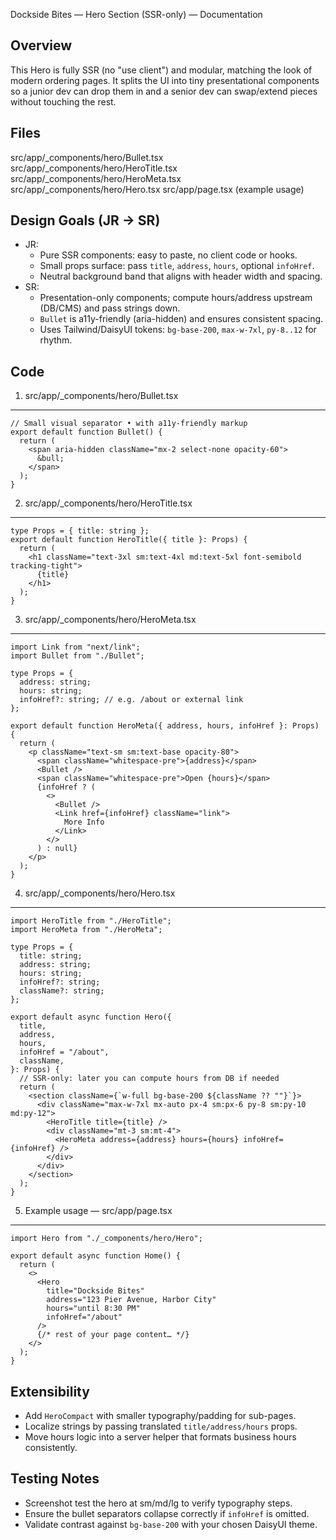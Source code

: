 

Dockside Bites — Hero Section (SSR-only) — Documentation

Overview
--------
This Hero is fully SSR (no "use client") and modular, matching the look of modern ordering pages.
It splits the UI into tiny presentational components so a junior dev can drop them in and a senior dev
can swap/extend pieces without touching the rest.

Files
-----
src/app/_components/hero/Bullet.tsx
src/app/_components/hero/HeroTitle.tsx
src/app/_components/hero/HeroMeta.tsx
src/app/_components/hero/Hero.tsx
src/app/page.tsx  (example usage)

Design Goals (JR → SR)
----------------------
- JR:
  - Pure SSR components: easy to paste, no client code or hooks.
  - Small props surface: pass `title`, `address`, `hours`, optional `infoHref`.
  - Neutral background band that aligns with header width and spacing.
- SR:
  - Presentation-only components; compute hours/address upstream (DB/CMS) and pass strings down.
  - `Bullet` is a11y-friendly (aria-hidden) and ensures consistent spacing.
  - Uses Tailwind/DaisyUI tokens: `bg-base-200`, `max-w-7xl`, `py-8..12` for rhythm.

Code
----
1) src/app/_components/hero/Bullet.tsx
--------------------------------------
```tsx
// Small visual separator • with a11y-friendly markup
export default function Bullet() {
  return (
    <span aria-hidden className="mx-2 select-none opacity-60">
      &bull;
    </span>
  );
}
```

2) src/app/_components/hero/HeroTitle.tsx
-----------------------------------------
```tsx
type Props = { title: string };
export default function HeroTitle({ title }: Props) {
  return (
    <h1 className="text-3xl sm:text-4xl md:text-5xl font-semibold tracking-tight">
      {title}
    </h1>
  );
}
```

3) src/app/_components/hero/HeroMeta.tsx
----------------------------------------
```tsx
import Link from "next/link";
import Bullet from "./Bullet";

type Props = {
  address: string;
  hours: string;
  infoHref?: string; // e.g. /about or external link
};

export default function HeroMeta({ address, hours, infoHref }: Props) {
  return (
    <p className="text-sm sm:text-base opacity-80">
      <span className="whitespace-pre">{address}</span>
      <Bullet />
      <span className="whitespace-pre">Open {hours}</span>
      {infoHref ? (
        <>
          <Bullet />
          <Link href={infoHref} className="link">
            More Info
          </Link>
        </>
      ) : null}
    </p>
  );
}
```

4) src/app/_components/hero/Hero.tsx
------------------------------------
```tsx
import HeroTitle from "./HeroTitle";
import HeroMeta from "./HeroMeta";

type Props = {
  title: string;
  address: string;
  hours: string;
  infoHref?: string;
  className?: string;
};

export default async function Hero({
  title,
  address,
  hours,
  infoHref = "/about",
  className,
}: Props) {
  // SSR-only: later you can compute hours from DB if needed
  return (
    <section className={`w-full bg-base-200 ${className ?? ""}`}>
      <div className="max-w-7xl mx-auto px-4 sm:px-6 py-8 sm:py-10 md:py-12">
        <HeroTitle title={title} />
        <div className="mt-3 sm:mt-4">
          <HeroMeta address={address} hours={hours} infoHref={infoHref} />
        </div>
      </div>
    </section>
  );
}
```

5) Example usage — src/app/page.tsx
-----------------------------------
```tsx
import Hero from "./_components/hero/Hero";

export default async function Home() {
  return (
    <>
      <Hero
        title="Dockside Bites"
        address="123 Pier Avenue, Harbor City"
        hours="until 8:30 PM"
        infoHref="/about"
      />
      {/* rest of your page content… */}
    </>
  );
}
```

Extensibility
-------------
- Add `HeroCompact` with smaller typography/padding for sub-pages.
- Localize strings by passing translated `title/address/hours` props.
- Move hours logic into a server helper that formats business hours consistently.

Testing Notes
-------------
- Screenshot test the hero at sm/md/lg to verify typography steps.
- Ensure the bullet separators collapse correctly if `infoHref` is omitted.
- Validate contrast against `bg-base-200` with your chosen DaisyUI theme.
